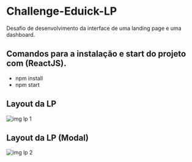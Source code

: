 # Challenge-Eduick-LP
 Desafio de desenvolvimento da interface de uma landing page e uma dashboard.
 
## Comandos para a instalação e start do projeto com (ReactJS).
 
 - npm install
 - npm start
 
## Layout da LP
 
 ![img lp 1](https://user-images.githubusercontent.com/38119742/115443055-2713e800-a1e9-11eb-9117-d7fa274a2d74.PNG)

## Layout da LP (Modal)

![img lp 2](https://user-images.githubusercontent.com/38119742/115443580-d18c0b00-a1e9-11eb-815b-a1e1be230178.PNG)

